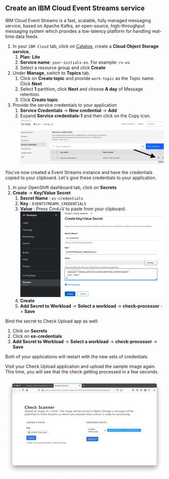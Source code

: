 ## Create an IBM Cloud Event Streams service

IBM Cloud Event Streams is a fast, scalable, fully managed messaging service, based on Apache Kafka, an open-source, high-throughput messaging system which provides a low-latency platform for handling real-time data feeds.

1. In your `IBM Cloud` tab, click on [Catalog](https://cloud.ibm.com/catalog), create a **Cloud Object Storage service**,
   1. **Plan**: **Lite**
   2. **Service name**: `your-initials-es`. For example: `rv-es`
   3. Select a resource group and click **Create**
2. Under **Manage**, switch to **Topics** tab.
   1. Click on **Create topic** and provide `work-topic` as the Topic name. Click **Next**
   2. Select **1** partition, click **Next** and choose **A day** of Message retention.
   3. Click **Create topic**
3. Provide the service credentials to your application
   1. **Service Credentials** -> **New credential** -> **Add**
   2. Expand **Service credentials-1** and then click on the Copy icon.
   ![copy cos credential](../assets/copy-cos-credential.png)

You've now created a Event Streams instance and have the credentials copied to your clipboard. Let's give these credentials to your application.

1. In your OpenShift dashboard tab, click on **Secrets** 
2. **Create** -> **Key/Value Secret**
   1. **Secret Name** : `es-credentials`
   2. **Key** : `EVENTSTREAMS_CREDENTIALS`
   3. **Value** : Press Cmd+V to paste from your clipboard. 
   ![paste cos credential](../assets/paste-es-credential.png)
   4. **Create**
   5. **Add Secret to Workload** -> **Select a workload** -> **check-processor** -> **Save**

Bind the secret to Check Upload app as well:

1. Click on **Secrets** 
2. Click on **es-credentials**
3. **Add Secret to Workload** -> **Select a workload** -> **check-processor** -> **Save**

Both of your applications will restart with the new sets of credentials. 

Visit your Check Upload application and upload the sample image again. This time, you will see that the check getting processed in a few seconds. 

![](../assets/check-scanner-ui.png)